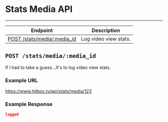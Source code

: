 # Stats Media API
***

| Endpoint | Description |
| ---- | --------------- |
| [POST /stats/media/:media_id](/stats/media/index.md#post-statsmediamediaid) | Log video view stats. |

## `POST /stats/media/:media_id`

If I had to take a guess...It's to log video view stats.


### Example URL

https://www.hitbox.tv/api/stats/media/123

### Example Response 

```json
logged
```
